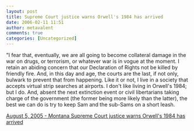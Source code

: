 ```yaml
---
layout: post
title: Supreme Court justice warns Orwell's 1984 has arrived
date: 2006-02-11 11:51
author: metavalent
comments: true
categories: [Uncategorized]
---
```

"I fear that, eventually, we are all going to become collateral damage in the war on drugs, or terrorism, or whatever war is in vogue at the moment. I retain an abiding concern that our Declaration of Rights not be killed by friendly fire. And, in this day and age, the courts are the last, if not only, bulwark to prevent that from happening. Like it or not, I live in a society that accepts virtual strip searches at airports. I don't like living in Orwell's 1984; but I do. And, absent the next extinction event or civil libertarians taking charge of the government (the former being more likely than the latter), the best we can do is try to keep Sam and the sub-Sams on a short leash. 

<a href="http://portland.indymedia.org/en/2005/08/322625.shtml">August 5, 2005 - Montana Supreme Court justice warns Orwell's 1984 has arrived</a>

